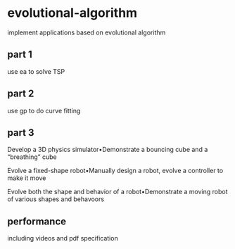 # evolutional-algorithm
implement applications based on evolutional algorithm

## part 1
use ea to solve TSP

## part 2
use gp to do curve fitting

## part 3

 Develop a 3D physics simulator•Demonstrate a bouncing cube and a “breathing” cube

 Evolve a fixed-shape robot•Manually design a robot, evolve a controller to make it move

 Evolve both the shape and behavior of a robot•Demonstrate a moving robot of various shapes and behavoors

## performance

including videos and pdf specification